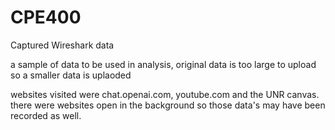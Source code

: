 # CPE400
Captured Wireshark data


a sample of data to be used in analysis, original data is too large to upload so a smaller data is uplaoded

websites visited were chat.openai.com, youtube.com and the UNR canvas. there were websites open in the background so those data's may have been recorded as well.
